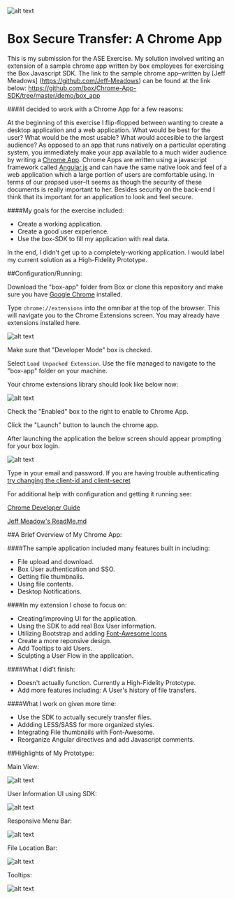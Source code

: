 ![alt text](https://raw.githubusercontent.com/ecsmith/box-app/gh-pages/img/box_cyan_128.png "")

Box Secure Transfer: A Chrome App
==================

This is my submission for the ASE Exercise. My solution involved writing an extension of a sample chrome app written by box employees for exercising the Box Javascript SDK. The link to the sample chrome app–written by [Jeff Meadows] (https://github.com/Jeff-Meadows) can be found at the link below:  https://github.com/box/Chrome-App-SDK/tree/master/demo/box_app

####I decided to work with a Chrome App for a few reasons:

At the beginning of this exercise I flip-flopped between wanting to create a desktop application and a web application. What would be best for the user? What would be the most usable? What would accesible to the largest audience? As opposed to an app that runs natively on a particular operating system, you immediately make your app available to a much wider audience by writing a [Chrome App](https://developer.chrome.com/apps/about_apps). Chrome Apps are written using a javascript framework called [Angular.js](https://angularjs.org/) and can have the same native look and feel of a web application which a large portion of users are comfortable using. In terms of our propsed user–It seems as though the security of these documents is really important to her. Besides security on the back-end I think that its important for an application to look and feel secure. 

####My goals for the exercise included:

* Create a working application.
* Create a good user experience.
* Use the box-SDK to fill my application with real data.

In the end, I didn't get up to a completely-working application. I would label my current solution as a High-Fidelity Prototype.

##Configuration/Running:

Download the "box-app" folder from Box or clone this repository and make sure you have [Google Chrome](https://www.google.com/chrome/browser/desktop/index.html) installed.

Type ```chrome://extensions``` into the omnibar at the top of the browser. This will navigate you to the Chrome Extensions screen. You may already have extensions installed here.

![alt text](https://raw.githubusercontent.com/ecsmith/box-app/gh-pages/screenshots/Screen%20Shot%202015-03-02%20at%202.25.12%20PM.png "")

Make sure that "Developer Mode" box is checked.

Select ```Load Unpacked Extension```. Use the file managed to navigate to the "box-app" folder on your machine.

Your chrome extensions library should look like below now:

![alt text](https://raw.githubusercontent.com/ecsmith/box-app/gh-pages/screenshots/Screen%20Shot%202015-03-02%20at%202.25.37%20PM.png "")

Check the "Enabled" box to the right to enable to Chrome App.

Click the "Launch" button to launch the chrome app. 

After launching the application the below screen should appear prompting for your box login.

![alt text](https://raw.githubusercontent.com/ecsmith/box-app/gh-pages/screenshots/Screen%20Shot%202015-03-02%20at%202.24.47%20PM.png)

Type in your email and password. If you are having trouble authenticating [try changing the client-id and client-secret](https://github.com/box/Chrome-App-SDK/blob/master/demo/box_app/README.md)

For additional help with configuration and getting it running see:

[Chrome Developer Guide](https://developer.chrome.com/extensions/getstarted#unpacked)

[Jeff Meadow's ReadMe.md](https://github.com/box/Chrome-App-SDK/blob/master/demo/box_app/README.md)

##A Brief Overview of My Chrome App:

####The sample application included many features built in including:
* File upload and download.
* Box User authentication and SSO.
* Getting file thumbnails.
* Using file contents.
* Desktop Notifications.

####In my extension I chose to focus on:
* Creating/improving UI for the application.
* Using the SDK to add real Box User information.
* Utilizing Bootstrap and adding [Font-Awesome Icons](http://fortawesome.github.io/Font-Awesome/ "")
* Create a more reponsive design.
* Add Tooltips to aid Users.
* Sculpting a User Flow in the application.

####What I did't finish:
* Doesn't actually function. Currently a High-Fidelity Prototype.
* Add more features including: A User's history of file transfers.

####What I work on given more time:
* Use the SDK to actually securely transfer files.
* Addding LESS/SASS for more organized styles.
* Integrating File thumbnails with Font-Awesome.
* Reorganize Angular directives and add Javascript comments.

##Highlights of My Prototype:

Main View:

![alt text](https://raw.githubusercontent.com/ecsmith/box-app/gh-pages/screenshots/Screen%20Shot%202015-03-02%20at%202.30.36%20PM.png)

User Information UI using SDK:

![alt text](https://raw.githubusercontent.com/ecsmith/box-app/gh-pages/screenshots/Screen%20Shot%202015-03-02%20at%203.57.36%20PM.png)

Responsive Menu Bar:

![alt text](https://raw.githubusercontent.com/ecsmith/box-app/gh-pages/screenshots/Screen%20Shot%202015-03-02%20at%203.57.09%20PM.png)

File Location Bar:

![alt text](https://raw.githubusercontent.com/ecsmith/box-app/gh-pages/screenshots/Screen%20Shot%202015-03-02%20at%203.56.28%20PM.png)

Tooltips:

![alt text](https://raw.githubusercontent.com/ecsmith/box-app/gh-pages/screenshots/Screen%20Shot%202015-03-02%20at%203.56.51%20PM.png)

